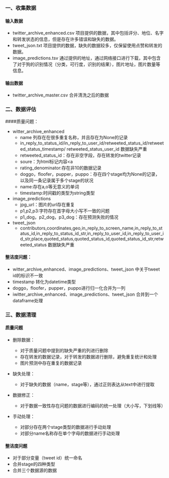### 一、收集数据
#### 输入数据
- twitter_archive_enhanced.csv
项目提供的数据，其中包括评分、地位、名字和转发状态的信息，但是存在许多错误和缺失的数据。
- tweet_json.txt
项目提供的数据，缺失的数据较多，仅保留使用点赞和转发的数据。
- image_predictions.tsv
通过提供的地址，通过网络接口进行下载，其中包含了对于狗的识别情况（分类，可行度，识别的结果），图片地址，图片数量等信息。
#### 输出数据
- twitter_archive_master.csv 
合并清洗之后的数据

### 二、数据评估
####质量问题：
- witter_archive_enhanced
	- name 列存在在很多重复名称，并且存在为None的记录
	- in_reply_to_status_id/in_reply_to_user_id/retweeted_status_id/retweeted_status_timestamp/	retweeted_status_user_id 数据缺失严重
	- retweeted_status_id：存在非空字段，存在转发的twitter记录
	- soure：为html标记内容<a
	- rating_denominator:存在非10的数据记录
	- doggo，floofer，pupper，puppo：存在四个stage均为None的记录，以及同一条记录属于多个stage的状况
	- name:存在a,o等无意义的单词
	- timestamp:时间戳的类型为string类型
 - image_predictions
	- jpg_url：图片的url存在重复
	- p1,p2,p3:字符存在首字母大小写不一致的问题
	- p1_dog，p2_dog，p3_dog：存在预测失败的情况
- tweet_json
	- contributors,coordinates,geo,in_reply_to_screen_name,in_reply_to_status_id,in_reply_to_status_id_str,in_reply_to_user_id,in_reply_to_user_id_str,place,quoted_status,quoted_status_id,quoted_status_id_str,retweeted_status 数据缺失严重
	
#### 整洁度问题：
 - witter_archive_enhanced、image_predictions、tweet_json 中关于tweet id的标识不一致
 -  timestamp 转化为datetime类型
 - doggo，floofer，pupper，puppo进行归一化合并为一列
 - iwitter_archive_enhanced、image_predictions、tweet_json 合并到一个dataframe处理

### 三、数据清理
#### 质量问题
- 删除数据：
	-  对于质量问题中提到的缺失严重的列进行删除
 	- 存在转发的数据记录，对于转发的数据进行删除，避免重复统计和处理
 	- 图片预测中存在重复的数据记录
- 缺失处理：
	- 对于缺失的数据（name，stage等），通过正则表达从text中进行提取

- 数据修正：
	- 对于数据一致性存在问题的数据进行编码的统一处理（大小写，下划线等）
- 手动处理：
	- 对部分存在两个stage类型的数据进行手动处理
	- 对部分name名称存在单个字母的数据进行手动处理

#### 整洁度问题
- 对于部分变量（tweet id）统一命名
- 合并stage的四种类型
- 合并三个数据源的数据

